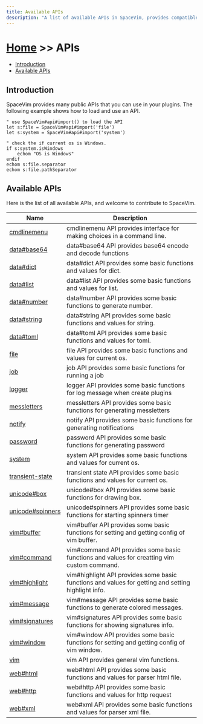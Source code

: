 ```yaml
---
title: Available APIs
description: "A list of available APIs in SpaceVim, provides compatible functions for vim and neovim."
---
```


# [Home](../) >> APIs

<!-- vim-markdown-toc GFM -->

- [Introduction](#introduction)
- [Available APIs](#available-apis)

<!-- vim-markdown-toc -->

## Introduction

SpaceVim provides many public APIs that you can use in your plugins.
The following example shows how to load and use an API.

```vim
" use SpaceVim#api#import() to load the API
let s:file = SpaceVim#api#import('file')
let s:system = SpaceVim#api#import('system')

" check the if current os is Windows.
if s:system.isWindows
    echom "OS is Windows"
endif
echom s:file.separator
echom s:file.pathSeparator
```

<!-- call SpaceVim#dev#api#update() -->

<!-- SpaceVim api list start -->

## Available APIs

Here is the list of all available APIs, and welcome to contribute to SpaceVim.

| Name                                  | Description                                                                                        |
| ------------------------------------- | -------------------------------------------------------------------------------------------------- |
| [cmdlinemenu](cmdlinemenu/)           | cmdlinemenu API provides interface for making choices in a command line.                           |
| [data#base64](data/base64/)           | data#base64 API provides base64 encode and decode functions                                        |
| [data#dict](data/dict/)               | data#dict API provides some basic functions and values for dict.                                   |
| [data#list](data/list/)               | data#list API provides some basic functions and values for list.                                   |
| [data#number](data/number/)           | data#number API provides some basic functions to generate number.                                  |
| [data#string](data/string/)           | data#string API provides some basic functions and values for string.                               |
| [data#toml](data/toml/)               | data#toml API provides some basic functions and values for toml.                                   |
| [file](file/)                         | file API provides some basic functions and values for current os.                                  |
| [job](job/)                           | job API provides some basic functions for running a job                                            |
| [logger](logger/)                     | logger API provides some basic functions for log message when create plugins                       |
| [messletters](messletters/)           | messletters API provides some basic functions for generating messletters                           |
| [notify](notify/)                     | notify API provides some basic functions for generating notifications                              |
| [password](password/)                 | password API provides some basic functions for generating password                                 |
| [system](system/)                     | system API provides some basic functions and values for current os.                                |
| [transient-state](transient-state/)   | transient state API provides some basic functions and values for current os.                       |
| [unicode#box](unicode/box/)           | unicode#box API provides some basic functions for drawing box.                                     |
| [unicode#spinners](unicode/spinners/) | unicode#spinners API provides some basic functions for starting spinners timer                     |
| [vim#buffer](vim/buffer/)             | vim#buffer API provides some basic functions for setting and getting config of vim buffer.         |
| [vim#command](vim/command/)           | vim#command API provides some basic functions and values for creatting vim custom command.         |
| [vim#highlight](vim/highlight/)       | vim#highlight API provides some basic functions and values for getting and setting highlight info. |
| [vim#message](vim/message/)           | vim#message API provides some basic functions to generate colored messages.                        |
| [vim#signatures](vim/signatures/)     | vim#signatures API provides some basic functions for showing signatures info.                      |
| [vim#window](vim/window/)             | vim#window API provides some basic functions for setting and getting config of vim window.         |
| [vim](vim/)                           | vim API provides general vim functions.                                                            |
| [web#html](web/html/)                 | web#html API provides some basic functions and values for parser html file.                        |
| [web#http](web/http/)                 | web#http API provides some basic functions and values for http request                             |
| [web#xml](web/xml/)                   | web#xml API provides some basic functions and values for parser xml file.                          |

<!-- SpaceVim api list end -->

